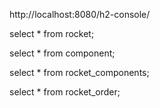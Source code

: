 http://localhost:8080/h2-console/

select * from rocket;

select * from component;

select * from rocket_components;

select * from rocket_order;
